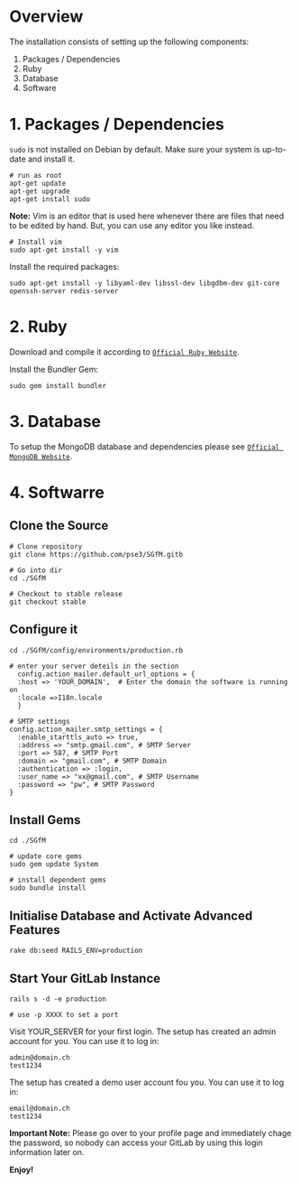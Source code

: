 # Overview

The installation consists of setting up the following components:

1. Packages / Dependencies
2. Ruby
3. Database
4. Software


# 1. Packages / Dependencies

`sudo` is not installed on Debian by default. Make sure your system is
up-to-date and install it.

    # run as root
    apt-get update
    apt-get upgrade
    apt-get install sudo

**Note:**
Vim is an editor that is used here whenever there are files that need to be
edited by hand. But, you can use any editor you like instead.

    # Install vim
    sudo apt-get install -y vim

Install the required packages:

    sudo apt-get install -y libyaml-dev libssl-dev libgdbm-dev git-core openssh-server redis-server  



# 2. Ruby

Download and compile it according to [`Official Ruby Website`](http://ruby-lang.org).

    

Install the Bundler Gem:

    sudo gem install bundler




# 3. Database

To setup the MongoDB database and dependencies please see [`Official MongoDB Website`](http://www.mongodb.org/).


# 4. Softwarre


## Clone the Source

    # Clone repository
    git clone https://github.com/pse3/SGfM.gitb

    # Go into dir
    cd ./SGfM

    # Checkout to stable release
    git checkout stable


## Configure it

    cd ./SGfM/config/environments/production.rb

    # enter your server deteils in the section
      config.action_mailer.default_url_options = { 
      :host => 'YOUR_DOMAIN',  # Enter the domain the software is running on
      :locale =>I18n.locale 
      }

    # SMTP settings
    config.action_mailer.smtp_settings = {
      :enable_starttls_auto => true,
      :address => "smtp.gmail.com", # SMTP Server
      :port => 587, # SMTP Port
      :domain => "gmail.com", # SMTP Domain
      :authentication => :login,
      :user_name => "xx@gmail.com", # SMTP Username
      :password => "pw", # SMTP Password
    }



## Install Gems

    cd ./SGfM

    # update core gems
    sudo gem update System

    # install dependent gems
    sudo bundle install 
   


## Initialise Database and Activate Advanced Features

    rake db:seed RAILS_ENV=production


## Start Your GitLab Instance

    rails s -d -e production 
    
    # use -p XXXX to set a port



Visit YOUR_SERVER for your first login.
The setup has created an admin account for you. You can use it to log in:

    admin@domain.ch
    test1234
    
The setup has created a demo user account fou you. You can use it to log in:

    email@domain.ch
    test1234

**Important Note:**
Please go over to your profile page and immediately chage the password, so
nobody can access your GitLab by using this login information later on.

**Enjoy!**
